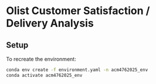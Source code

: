 # Olist Customer Satisfaction / Delivery Analysis

## Setup
To recreate the environment:
```bash
conda env create -f environment.yaml -n acm4762025_env
conda activate acm4762025_env
